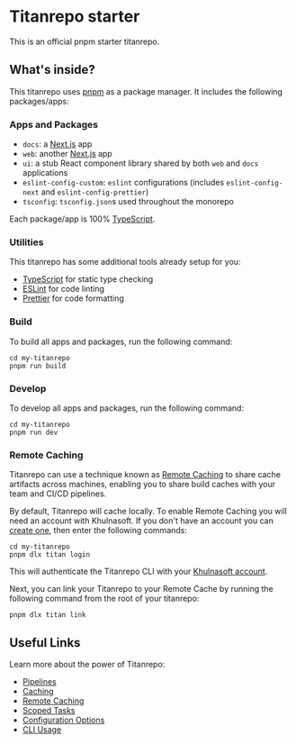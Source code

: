# Titanrepo starter

This is an official pnpm starter titanrepo.

## What's inside?

This titanrepo uses [pnpm](https://pnpm.io) as a package manager. It includes the following packages/apps:

### Apps and Packages

- `docs`: a [Next.js](https://nextjs.org) app
- `web`: another [Next.js](https://nextjs.org) app
- `ui`: a stub React component library shared by both `web` and `docs` applications
- `eslint-config-custom`: `eslint` configurations (includes `eslint-config-next` and `eslint-config-prettier`)
- `tsconfig`: `tsconfig.json`s used throughout the monorepo

Each package/app is 100% [TypeScript](https://www.typescriptlang.org/).

### Utilities

This titanrepo has some additional tools already setup for you:

- [TypeScript](https://www.typescriptlang.org/) for static type checking
- [ESLint](https://eslint.org/) for code linting
- [Prettier](https://prettier.io) for code formatting

### Build

To build all apps and packages, run the following command:

```
cd my-titanrepo
pnpm run build
```

### Develop

To develop all apps and packages, run the following command:

```
cd my-titanrepo
pnpm run dev
```

### Remote Caching

Titanrepo can use a technique known as [Remote Caching](https://titan.khulnasoft.com/docs/core-concepts/remote-caching) to share cache artifacts across machines, enabling you to share build caches with your team and CI/CD pipelines.

By default, Titanrepo will cache locally. To enable Remote Caching you will need an account with Khulnasoft. If you don't have an account you can [create one](https://khulnasoft.com/signup), then enter the following commands:

```
cd my-titanrepo
pnpm dlx titan login
```

This will authenticate the Titanrepo CLI with your [Khulnasoft account](https://khulnasoft.com/docs/concepts/personal-accounts/overview).

Next, you can link your Titanrepo to your Remote Cache by running the following command from the root of your titanrepo:

```
pnpm dlx titan link
```

## Useful Links

Learn more about the power of Titanrepo:

- [Pipelines](https://titan.khulnasoft.com/docs/core-concepts/pipelines)
- [Caching](https://titan.khulnasoft.com/docs/core-concepts/caching)
- [Remote Caching](https://titan.khulnasoft.com/docs/core-concepts/remote-caching)
- [Scoped Tasks](https://titan.khulnasoft.com/docs/core-concepts/scopes)
- [Configuration Options](https://titan.khulnasoft.com/docs/reference/configuration)
- [CLI Usage](https://titan.khulnasoft.com/docs/reference/command-line-reference)
